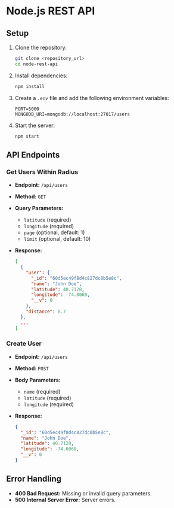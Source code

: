 # Node.js REST API

## Setup

1. Clone the repository:

    ```bash
    git clone <repository_url>
    cd node-rest-api
    ```

2. Install dependencies:

    ```bash
    npm install
    ```

3. Create a `.env` file and add the following environment variables:

    ```env
    PORT=5000
    MONGODB_URI=mongodb://localhost:27017/users
    ```

4. Start the server:

    ```bash
    npm start
    ```

## API Endpoints

### Get Users Within Radius

- **Endpoint:** `/api/users`
- **Method:** `GET`
- **Query Parameters:**
  - `latitude` (required)
  - `longitude` (required)
  - `page` (optional, default: 1)
  - `limit` (optional, default: 10)

- **Response:**

    ```json
    [
      {
        "user": {
          "_id": "60d5ec49f8d4c827dc0b5e8c",
          "name": "John Doe",
          "latitude": 40.7128,
          "longitude": -74.0060,
          "__v": 0
        },
        "distance": 8.7
      },
      ...
    ]
    ```

### Create User

- **Endpoint:** `/api/users`
- **Method:** `POST`
- **Body Parameters:**
  - `name` (required)
  - `latitude` (required)
  - `longitude` (required)

- **Response:**

    ```json
    {
      "_id": "60d5ec49f8d4c827dc0b5e8c",
      "name": "John Doe",
      "latitude": 40.7128,
      "longitude": -74.0060,
      "__v": 0
    }
    ```

## Error Handling

- **400 Bad Request:** Missing or invalid query parameters.
- **500 Internal Server Error:** Server errors.


